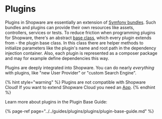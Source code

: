 # Plugins

Plugins in Shopware are essentially an extension of [Symfony bundles](https://symfony.com/doc/current/bundles.html#creating-a-bundle). Such bundles and plugins can provide their own resources like assets, controllers, services or tests. To reduce friction when programming plugins for Shopware, there's an abstract [base class](../../guides/plugins/plugins/plugin-base-guide.md#create-your-first-plugin), which every plugin extends from - the plugin base class. In this class there are helper methods to initialize parameters like the plugin's name and root path in the dependency injection container. Also, each plugin is represented as a composer package and may for example define dependencies this way.

Plugins are deeply integrated into Shopware. You can do nearly _everything_ with plugins, like "new User Provider" or "custom Search Engine".

{% hint style="warning" %}
Plugins are not compatible with Shopware Cloud! If you want to extend Shopware Cloud you need an [App](apps-concept.md).
{% endhint %}

Learn more about plugins in the Plugin Base Guide:

{% page-ref page="../../guides/plugins/plugins/plugin-base-guide.md" %}

